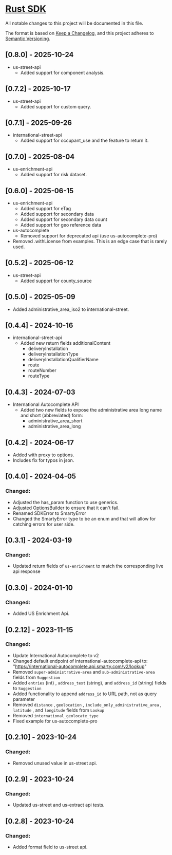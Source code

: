 # [Rust SDK](https://www.smarty.com/docs/sdk/rust)

All notable changes to this project will be documented in this file.

The format is based on [Keep a Changelog](https://keepachangelog.com/en/1.0.0/), and this project adheres to [Semantic Versioning](https://semver.org/spec/v2.0.0.html).
## [0.8.0] - 2025-10-24
- us-street-api
    - Added support for component analysis.

## [0.7.2] - 2025-10-17
- us-street-api
    - Added support for custom query.

## [0.7.1] - 2025-09-26
- international-street-api
    - Added support for occupant_use and the feature to return it.

## [0.7.0] - 2025-08-04
- us-enrichment-api
    - Added support for risk dataset.

## [0.6.0] - 2025-06-15
- us-enrichment-api
    - Added support for eTag
    - Added support for secondary data
    - Added support for secondary data count
    - Added support for geo reference data
- us-autocomplete
    - Removed support for deprecated api (use us-autocomplete-pro)
- Removed .withLicense from examples. This is an edge case that is rarely used.

## [0.5.2] - 2025-06-12
- us-street-api 
    - Added support for county_source

## [0.5.0] - 2025-05-09
- Added administrative_area_iso2 to international-street.

## [0.4.4] - 2024-10-16

- international-street-api
    - Added new return fields additionalContent
        - deliveryInstallation
        - deliveryInstallationType
        - deliveryInstallationQualifierName
        - route
        - routeNumber
        - routeType

## [0.4.3] - 2024-07-03

- International Autocomplete API
    - Added two new fields to expose the administrative area long name and short (abbreviated) form:
        - administrative_area_short
        - administrative_area_long


## [0.4.2] - 2024-06-17

- Added with proxy to options.
- Includes fix for typos in json.

## [0.4.0] - 2024-04-05

### Changed:

- Adjusted the has_param function to use generics.
-  Adjusted OptionsBuilder to ensure that it can't fail.
-  Renamed SDKError to SmartyError
-  Changed the SmartyError type to be an enum and that will allow for catching errors for user side.

## [0.3.1] - 2024-03-19

### Changed:

- Updated return fields of `us-enrichment` to match the corresponding live api response

## [0.3.0] - 2024-01-10

### Changed:

- Added US Enrichment Api.

## [0.2.12] - 2023-11-15

### Changed:

- Update International Autocomplete to v2
- Changed default endpoint of international-autocomplete-api to: "https://international-autocomplete.api.smarty.com/v2/lookup"
- Removed `super-administrative-area` and `sub-administrative-area` fields from `Suggestion`
- Added `entries` (int) , `address_text` (string), and `address_id` (string) fields to `Suggestion`
- Added functionality to append `address_id` to URL path, not as query parameter
- Removed `distance` , `geolocation` , `include_only_administrative_area` , `latitude` , and `longitude` fields from `Lookup`
- Removed `international_geolocate_type`
- Fixed example for us-autocomplete-pro

## [0.2.10] - 2023-10-24

### Changed:

- Removed unused value in us-street api.


## [0.2.9] - 2023-10-24

### Changed:

- Updated us-street and us-extract api tests.


## [0.2.8] - 2023-10-24

### Changed:

- Added format field to us-street api.